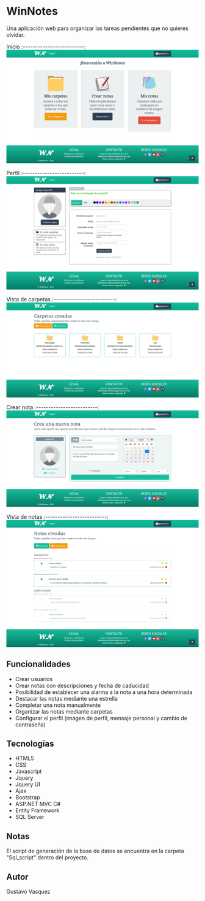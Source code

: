 # WinNotes
Una aplicación web para organizar las tareas pendientes que no quieres olvidar.

Inicio
:-------------------------:
![WinNotes-Home](ProbandoTodo/ProbandoTodo/Content/Images/previews/1-inicio.png)

Perfil
:-------------------------:
![WinNotes-Profile](ProbandoTodo/ProbandoTodo/Content/Images/previews/2-perfil.png)

Vista de carpetas
:-------------------------:
![WinNotes-Folders](ProbandoTodo/ProbandoTodo/Content/Images/previews/3-carpetas.png)

Crear nota
:-------------------------:
![WinNotes-Notes](ProbandoTodo/ProbandoTodo/Content/Images/previews/4-crear_nota.png)

Vista de notas
:-------------------------:
![WinNotes-Notes](ProbandoTodo/ProbandoTodo/Content/Images/previews/5-notas.png)

## Funcionalidades
<ul>
  <li>Crear usuarios</li>
  <li>Crear notas con descripciones y fecha de caducidad</li>
  <li>Posibilidad de establecer una alarma a la nota a una hora determinada</li>
  <li>Destacar las notas mediante una estrella</li>
  <li>Completar una nota manualmente</li>
  <li>Organizar las notas mediante carpetas</li>
  <li>Configurar el perfil (imágen de perfil, mensaje personal y cambio de contraseña)</li>
</ul>

## Tecnologías
<ul>
  <li>HTML5</li>
  <li>CSS</li>
  <li>Javascript</li>
  <li>Jquery</li>
  <li>Jquery UI</li>
  <li>Ajax</li>
  <li>Bootstrap</li>
  <li>ASP.NET MVC C#</li>
  <li>Entity Framework</li>
  <li>SQL Server</li>
</ul>

## Notas
El script de generación de la base de datos se encuentra en la carpeta "Sql_script" dentro del proyecto.

## Autor
Gustavo Vasquez
